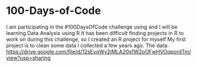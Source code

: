 # 100-Days-of-Code
I am participating in the #100DaysOfCode challenge using and I will be learning Data Analysis using R
It has been difficult finding projects in R to work on during this challenge, so I created an R project for myself
My first project is to clean some data I collected a few years ago.
The data: https://drive.google.com/file/d/12sEvqWy2iMLA20sfW2oOFwHVOqpordTm/view?usp=sharing 

